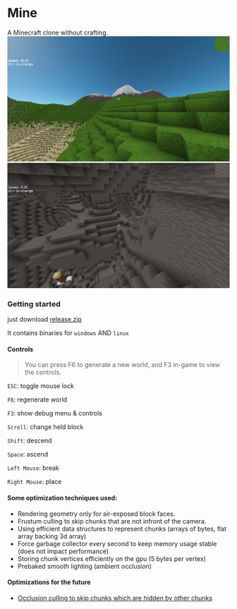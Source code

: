 # Mine

A Minecraft clone without crafting. 
![In-Game Screenshot](branding/Mine.png)
![In-Game Screenshot](branding/Cave.png)

### Getting started
just download [release.zip](https://github.com/BrownNPC/Mine/releases/latest)



It contains binaries for `windows` AND `linux`

#### Controls
> You can press F6 to generate a new world, and F3 in-game to view the controls.




`ESC`: toggle mouse lock



`F6`: regenerate world



`F3`: show debug menu & controls



`Scroll`: change held block



`Shift`: descend



`Space`: ascend


`Left Mouse`: break


`Right Mouse`: place


#### Some optimization techniques used:
- Rendering geometry only for air-exposed block faces.
- Frustum culling to skip chunks that are not infront of the camera.
- Using efficient data structures to represent chunks (arrays of bytes, flat array backing 3d array)
- Force garbage collector every second to keep memory usage stable (does not impact performance)
- Storing chunk vertices efficiently on the gpu (5 bytes per vertex)
- Prebaked smooth lighting (ambient occlusion)

#### Optimizations for the future
- [Occlusion culling to skip chunks which are hidden by other chunks](https://tomcc.github.io/2014/08/31/visibility-1.html)
